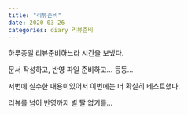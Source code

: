 ```yaml
---
title: "리뷰준비"
date: 2020-03-26
categories: diary 리뷰준비
---
```

하루종일 리뷰준비하느라 시간을 보냈다.

문서 작성하고, 반영 파일 준비하고... 등등...

저번에 실수한 내용이있어서 이번에는 더 확실히 테스트했다.

리뷰를 넘어 반영까지 별 탈 없기를...
